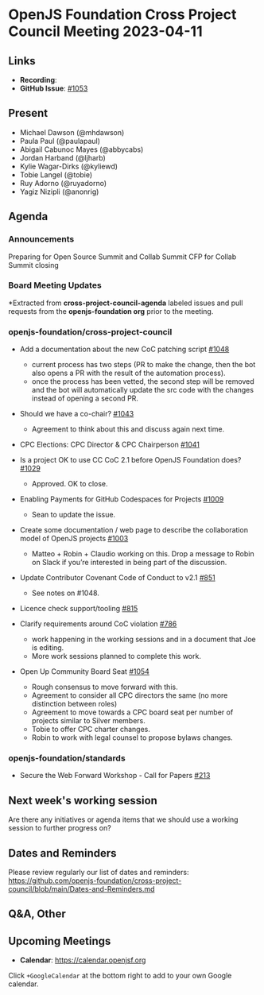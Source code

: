 # OpenJS Foundation Cross Project Council Meeting 2023-04-11

## Links

* **Recording**:
* **GitHub Issue**: [#1053](https://github.com/openjs-foundation/cross-project-council/issues/1053)

## Present

* Michael Dawson (@mhdawson)
* Paula Paul (@paulapaul)
* Abigail Cabunoc Mayes (@abbycabs)
* Jordan Harband (@ljharb)
* Kylie Wagar-Dirks (@kyliewd)
* Tobie Langel (@tobie)
* Ruy Adorno (@ruyadorno)
* Yagiz Nizipli (@anonrig)

## Agenda

### Announcements
 Preparing for Open Source Summit and Collab Summit
CFP for Collab Summit closing

### Board Meeting Updates

*Extracted from **cross-project-council-agenda** labeled issues and pull requests from the **openjs-foundation org** prior to the meeting.

### openjs-foundation/cross-project-council

* Add a documentation about the new CoC patching script [#1048](https://github.com/openjs-foundation/cross-project-council/issues/1048)
  * current process has two steps (PR to make the change, then the bot also opens a PR with the result of the automation process).
  * once the process has been vetted, the second step will be removed and the bot will automatically update the src code with the changes instead of opening a second PR.

* Should we have a co-chair? [#1043](https://github.com/openjs-foundation/cross-project-council/issues/1043)
  * Agreement to think about this and discuss again next time.

* CPC Elections: CPC Director & CPC Chairperson
[#1041](https://github.com/openjs-foundation/cross-project-council/issues/1041)

* Is a project OK to use CC CoC 2.1 before OpenJS Foundation does? 
[#1029](https://github.com/openjs-foundation/cross-project-council/issues/1029)
  * Approved. OK to close.

* Enabling Payments for GitHub Codespaces for Projects [#1009](https://github.com/openjs-foundation/cross-project-council/issues/1009)
  * Sean to update the issue.

* Create some documentation / web page to describe the collaboration model of OpenJS projects [#1003](https://github.com/openjs-foundation/cross-project-council/issues/1003)
  * Matteo + Robin + Claudio working on this. Drop a message to Robin on Slack if you’re interested in being part of the discussion.

* Update Contributor Covenant Code of Conduct to v2.1 [#851](https://github.com/openjs-foundation/cross-project-council/pull/851)
  * See notes on #1048.

* Licence check support/tooling [#815](https://github.com/openjs-foundation/cross-project-council/issues/815)

* Clarify requirements around CoC violation [#786](https://github.com/openjs-foundation/cross-project-council/issues/786)
  * work happening in the working sessions and in a document that Joe is editing.
  * More work sessions planned to complete this work.

* Open Up Community Board Seat
[#1054](https://github.com/openjs-foundation/cross-project-council/issues/1054)
  * Rough consensus to move forward with this.
  * Agreement to consider all CPC directors the same (no more distinction between roles)
  * Agreement to move towards a CPC board seat per number of projects similar to Silver members.  
  * Tobie to offer CPC charter changes.
  * Robin to work with legal counsel to propose bylaws changes.

### openjs-foundation/standards

* Secure the Web Forward Workshop - Call for Papers [#213](https://github.com/openjs-foundation/standards/issues/213)

## Next week's working session

Are there any initiatives or agenda items that we should use a working session to further progress on?

## Dates and Reminders

Please review regularly our list of dates and reminders:
https://github.com/openjs-foundation/cross-project-council/blob/main/Dates-and-Reminders.md

## Q&A, Other

## Upcoming Meetings

* **Calendar**: <https://calendar.openjsf.org>

Click `+GoogleCalendar` at the bottom right to add to your own Google calendar.
